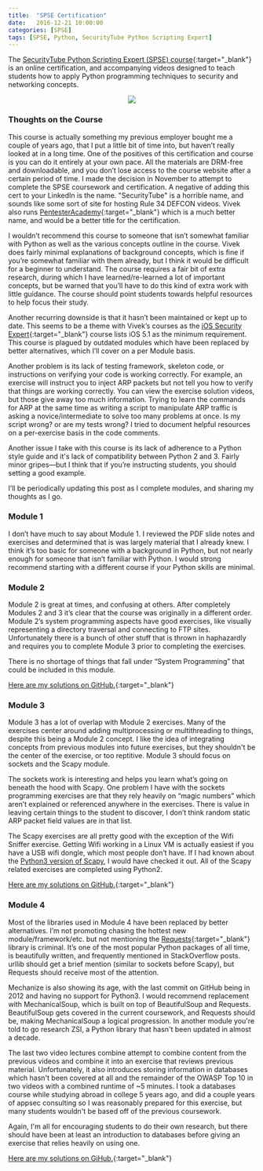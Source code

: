 ```yaml
---
title:  "SPSE Certification"
date:   2016-12-21 10:00:00
categories: [SPSE]
tags: [SPSE, Python, SecurityTube Python Scripting Expert]
---
```


The [SecurityTube Python Scripting Expert (SPSE) course](http://www.securitytube-training.com/online-courses/securitytube-python-scripting-expert/index.html){:target="_blank"} is an online certification, and accompanying videos designed to teach students how to apply Python programming techniques to security and networking concepts.
<p align="center">
<img src="{{ "images/SPSE/PYTHON.png" | prepend: site.baseurl }}">
</p>

### Thoughts on the Course ###

This course is actually something my previous employer bought me a couple of years ago, that I put a little bit of time into, but haven’t really looked at in a long time. One of the positives of this certification and course is you can do it entirely at your own pace. All the materials are DRM-free and downloadable, and you don’t lose access to the course website after a certain period of time. I made the decision in November to attempt to complete the SPSE coursework and certification. A negative of adding this cert to your LinkedIn is the name. "SecurityTube" is a horrible name, and sounds like some sort of site for hosting Rule 34 DEFCON videos. Vivek also runs [PentesterAcademy](http://www.pentesteracademy.com/){:target="_blank"} which is a much better name, and would be a better title for the certification.

I wouldn’t recommend this course to someone that isn’t somewhat familiar with Python as well as the various concepts outline in the course. Vivek does fairly minimal explanations of background concepts, which is fine if you’re somewhat familiar with them already, but I think it would be difficult for a beginner to understand. The course requires a fair bit of extra research, during which I have learned/re-learned a lot of important concepts, but be warned that you’ll have to do this kind of extra work with little guidance. The course should point students towards helpful resources to help focus their study.

Another recurring downside is that it hasn’t been maintained or kept up to date. This seems to be a theme with Vivek’s courses as the [iOS Security Expert](http://www.securitytube-training.com/online-courses/securitytube-ios-security-expert/){:target="_blank"} course lists iOS 5.1 as the minimum requirement. This course is plagued by outdated modules which have been replaced by better alternatives, which I’ll cover on a per Module basis. 

Another problem is its lack of testing framework, skeleton code, or instructions on verifying your code is working correctly. For example, an exercise will instruct you to inject ARP packets but not tell you how to verify that things are working correctly. You can view the exercise solution videos, but those give away too much information. Trying to learn the commands for ARP at the same time as writing a script to manipulate ARP traffic is asking a novice/intermediate to solve too many problems at once. Is my script wrong? or are my tests wrong? I tried to document helpful resources on a per-exercise basis in the code comments.

Another issue I take with this course is its lack of adherence to a Python style guide and it's lack of compatibility between Python 2 and 3. Fairly minor gripes—but I think that if you’re instructing students, you should setting a good example.

I’ll be periodically updating this post as I complete modules, and sharing my thoughts as I go.

### Module 1 ###

I don’t have much to say about Module 1. I reviewed the PDF slide notes and exercises and determined that is was largely material that I already knew. I think it’s too basic for someone with a background in Python, but not nearly enough for someone that isn’t familiar with Python. I would strong recommend starting with a different course if your Python skills are minimal.

### Module 2 ###
Module 2 is great at times, and confusing at others. After completely Modules 2 and 3 it’s clear that the course was originally in a different order. Module 2’s system programming aspects have good exercises, like visually representing a directory traversal and connecting to FTP sites. Unfortunately there is a bunch of other stuff that is thrown in haphazardly and requires you to complete Module 3 prior to completing the exercises. 

There is no shortage of things that fall under “System Programming” that could be included in this module.

[Here are my solutions on GitHub.](https://github.com/leifdreizler/SPSE/tree/master/Module%202){:target="_blank"}

### Module 3 ###
Module 3 has a lot of overlap with Module 2 exercises. Many of the exercises center around adding multiprocessing or multithreading to things, despite this being a Module 2 concept. I like the idea of integrating concepts from previous modules into future exercises, but they shouldn't be the center of the exercise, or too reptitive. Module 3 should focus on sockets and the Scapy module.

The sockets work is interesting and helps you learn what’s going on beneath the hood with Scapy. One problem I have with the sockets programming exercises are that they rely heavily on “magic numbers” which aren’t explained or referenced anywhere in the exercises. There is value in leaving certain things to the student to discover, I don’t think random static ARP packet field values are in that list.

The Scapy exercises are all pretty good with the exception of the Wifi Sniffer exercise. Getting Wifi working in a Linux VM is actually easiest if you have a USB wifi dongle, which most people don’t have. If I had known about the [Python3 version of Scapy](https://github.com/phaethon/scapy), I would have checked it out. All of the Scapy related exercises are completed using Python2.

[Here are my solutions on GitHub.](https://github.com/leifdreizler/SPSE/tree/master/Module%203){:target="_blank"}

### Module 4 ###
Most of the libraries used in Module 4 have been replaced by better alternatives. I’m not promoting chasing the hottest new module/framework/etc. but not mentioning the [Requests](http://docs.python-requests.org/en/master/){:target="_blank"} library is criminal. It’s one of the most popular Python packages of all time, is beautifully written, and frequently mentioned in StackOverflow posts. urllib should get a brief mention (similar to sockets before Scapy), but Requests should receive most of the attention.

Mechanize is also showing its age, with the last commit on GitHub being in 2012 and having no support for Python3. I would recommend replacement with MechanicalSoup, which is built on top of BeautifulSoup and Requests. BeautifulSoup gets covered in the current coursework, and Requests should be, making MechanicalSoup a logical progression. In another module you're told to go research ZSI, a Python library that hasn't been updated in almost a decade.

The last two video lectures combine attempt to combine content from the previous videos and combine it into an exercise that reviews previous material. Unfortunately, it also introduces storing information in databases which hasn't been covered at all and the remainder of the OWASP Top 10 in two videos with a combined runtime of ~5 minutes. I took a databases course while studying abroad in college 5 years ago, and did a couple years of appsec consulting so I was reasonably prepared for this exercise, but many students wouldn't be based off of the previous coursework.

Again, I'm all for encouraging students to do their own research, but there should have been at least an introduction to databases before giving an exercise that relies heavily on using one.

[Here are my solutions on GiHub.](https://github.com/leifdreizler/SPSE/tree/master/Module%204){:target="_blank"}
